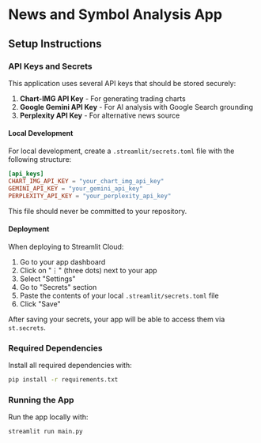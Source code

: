 # News and Symbol Analysis App

## Setup Instructions

### API Keys and Secrets

This application uses several API keys that should be stored securely:

1. **Chart-IMG API Key** - For generating trading charts
2. **Google Gemini API Key** - For AI analysis with Google Search grounding
3. **Perplexity API Key** - For alternative news source

#### Local Development

For local development, create a `.streamlit/secrets.toml` file with the following structure:

```toml
[api_keys]
CHART_IMG_API_KEY = "your_chart_img_api_key"
GEMINI_API_KEY = "your_gemini_api_key"
PERPLEXITY_API_KEY = "your_perplexity_api_key"
```

This file should never be committed to your repository.

#### Deployment

When deploying to Streamlit Cloud:

1. Go to your app dashboard
2. Click on "⋮" (three dots) next to your app
3. Select "Settings"
4. Go to "Secrets" section
5. Paste the contents of your local `.streamlit/secrets.toml` file
6. Click "Save"

After saving your secrets, your app will be able to access them via `st.secrets`.

### Required Dependencies

Install all required dependencies with:

```bash
pip install -r requirements.txt
```

### Running the App

Run the app locally with:

```bash
streamlit run main.py
```
